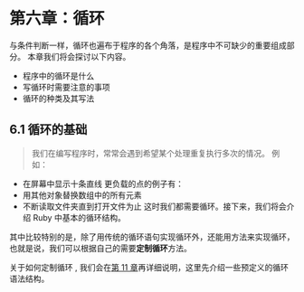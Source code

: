 # 第六章：循环
与条件判断一样，循环也遍布于程序的各个角落，是程序中不可缺少的重要组成部分。 本章我们将会探讨以下内容。
- 程序中的循环是什么
- 写循环时需要注意的事项
- 循环的种类及其写法

## 6.1 循环的基础
> 我们在编写程序时，常常会遇到希望某个处理重复执行多次的情况。
例如：
- 在屏幕中显示十条直线
更负载的点的例子有：
- 用其他对象替换数组中的所有元素
- 不断读取文件夹直到打开文件为止
这时我们都需要循环。接下来，我们将会介绍 Ruby 中基本的循环结构。

其中比较特别的是，除了用传统的循环语句实现循环外，还能用方法来实现循环，也就是说，我们可以根据自己的需要**定制循环**方法。 

关于如何定制循环 , 我们会在[第 11 章]("第11章基础知识")再详细说明，这里先介绍一些预定义的循环语法结构。
